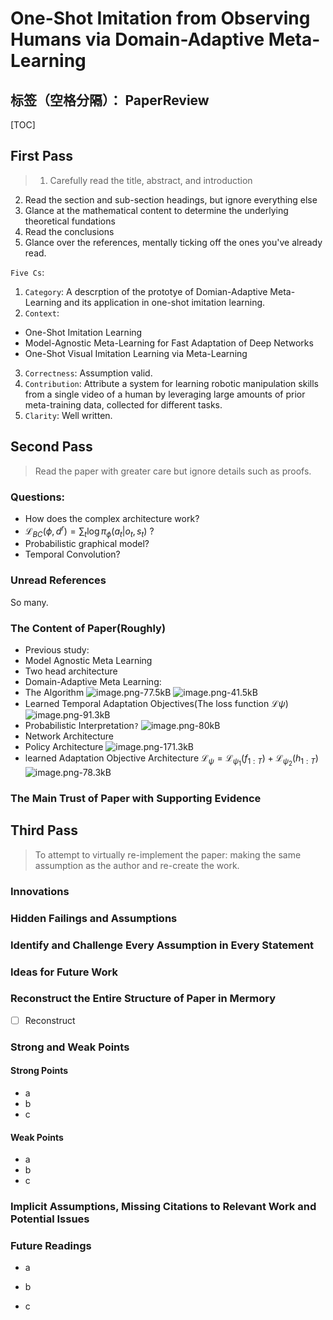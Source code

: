 ﻿# One-Shot Imitation from Observing Humans via Domain-Adaptive Meta-Learning

标签（空格分隔）： PaperReview 
---

[TOC]

## First Pass
> 1. Carefully read the title, abstract, and introduction
2. Read the section and sub-section headings, but ignore everything else
3. Glance at the mathematical content to determine the underlying theoretical fundations
4. Read the conclusions
5. Glance over the references, mentally ticking off the ones you've already read.

`Five Cs`:
1. `Category`: A descrption of the prototye of Domian-Adaptive Meta-Learning and its application in one-shot imitation learning. 
2. `Context`: 
* One-Shot Imitation Learning
* Model-Agnostic Meta-Learning for Fast Adaptation of Deep Networks
* One-Shot Visual Imitation Learning via Meta-Learning
3. `Correctness`: Assumption valid.
4. `Contribution`: Attribute a system for learning robotic manipulation skills from a single video of a human by leveraging large amounts of prior meta-training data, collected for different tasks.
5. `Clarity`: Well written.


## Second Pass
> Read the paper with greater care but ignore details such as proofs.
### Questions:
* How does the complex architecture work?
* $\mathcal{L}_{BC}(\phi,d^r)=\sum_t\log\pi_{\phi}(a_t|o_t,s_t)$ ?
* Probabilistic graphical model?
* Temporal Convolution? 


### Unread References
So many.
### The Content of Paper(Roughly)
* Previous study: 
 * Model Agnostic Meta Learning
 * Two head architecture
* Domain-Adaptive Meta Learning:
 * The Algorithm
![image.png-77.5kB][1]
![image.png-41.5kB][2]
 * Learned Temporal Adaptation Objectives(The loss function $\mathcal{L}{\psi}$)
![image.png-91.3kB][3]
 * Probabilistic Interpretation`?`
![image.png-80kB][4]
* Network Architecture
 * Policy Architecture 
![image.png-171.3kB][5]
 * learned Adaptation Objective Architecture
$\mathcal{L}_{\psi}= \mathcal{L}_{\psi_1}(f_{1:T})+\mathcal{L}_{\psi_2}(h_{1:T})$ 
![image.png-78.3kB][6]

   
### The Main Trust of Paper with Supporting Evidence

## Third Pass
> To attempt to virtually re-implement the paper: making the same assumption as the author and re-create the work.

### Innovations

### Hidden Failings and Assumptions

### Identify and Challenge Every Assumption in Every Statement

### Ideas for Future Work

### Reconstruct the Entire Structure of Paper in Mermory
- [ ] Reconstruct

### Strong and Weak Points
#### Strong Points
* a
* b
* c

#### Weak Points
* a
* b
* c

### Implicit Assumptions, Missing Citations to Relevant Work and Potential Issues


### Future Readings
* a
* b
* c


  [1]: http://static.zybuluo.com/Counting/xbo7ddosfvju93t56q69xzfe/image.png
  [2]: http://static.zybuluo.com/Counting/kf0v2q6la80qamwz0mm3bvuu/image.png
  [3]: http://static.zybuluo.com/Counting/8k90otg8fkcnnjv4mck32rbf/image.png
  [4]: http://static.zybuluo.com/Counting/qi5c2i4bf9oq2xfqa2b91fia/image.png
  [5]: http://static.zybuluo.com/Counting/lixbk5xoug5o65h8h8a7od1i/image.png
  [6]: http://static.zybuluo.com/Counting/tnf2c12rmbwveyqqnz4bl03k/image.png